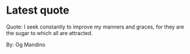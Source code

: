 # Latest quote 

Quote: I seek constantly to improve my manners and graces, for they are the sugar to which all are attracted. 

By: Og Mandino